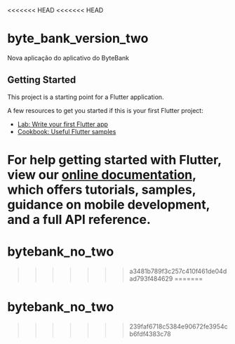<<<<<<< HEAD
<<<<<<< HEAD
# byte_bank_version_two

Nova aplicação do aplicativo do ByteBank

## Getting Started

This project is a starting point for a Flutter application.

A few resources to get you started if this is your first Flutter project:

- [Lab: Write your first Flutter app](https://flutter.dev/docs/get-started/codelab)
- [Cookbook: Useful Flutter samples](https://flutter.dev/docs/cookbook)

For help getting started with Flutter, view our
[online documentation](https://flutter.dev/docs), which offers tutorials,
samples, guidance on mobile development, and a full API reference.
=======
# bytebank_no_two
>>>>>>> a3481b789f3c257c410f461de04dad793f484629
=======
# bytebank_no_two
>>>>>>> 239faf6718c5384e90672fe3954cb6fdf4383c78
